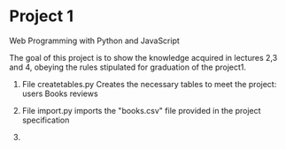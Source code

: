 # Project 1

Web Programming with Python and JavaScript

The goal of this project is to show the knowledge acquired in lectures 2,3 and 4, obeying the rules stipulated for graduation of the project1.

1) File createtables.py
   Creates the necessary tables to meet the project:
   users
   Books
   reviews

2) File import.py
    imports the "books.csv" file provided in the project specification

3)
